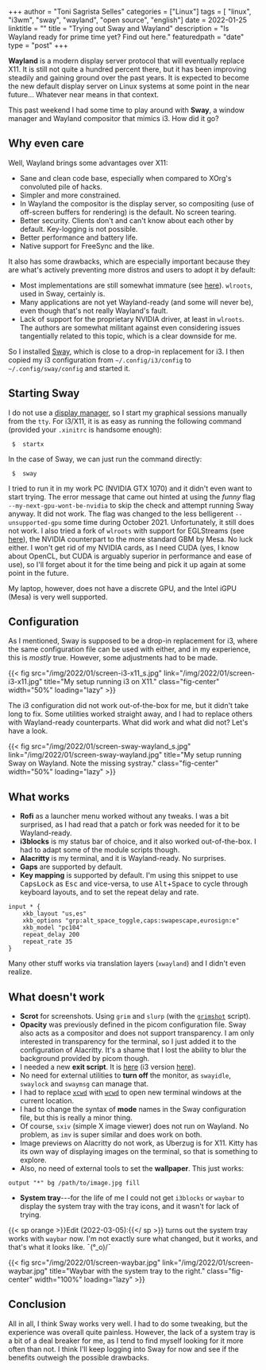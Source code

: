 +++
author = "Toni Sagrista Selles"
categories = ["Linux"]
tags = [ "linux", "i3wm", "sway", "wayland", "open source", "english"]
date = 2022-01-25
linktitle = ""
title = "Trying out Sway and Wayland"
description = "Is Wayland ready for prime time yet? Find out here."
featuredpath = "date"
type = "post"
+++

**Wayland** is a modern display server protocol that will eventually replace X11. It is still not quite a hundred percent there, but it has been improving steadily and gaining ground over the past years. It is expected to become the new default display server on Linux systems at some point in the near future... Whatever near means in that context.

This past weekend I had some time to play around with **Sway**, a window manager and Wayland compositor that mimics i3. How did it go?

<!--more-->

Why even care
-------------

Well, Wayland brings some advantages over X11:

- Sane and clean code base, especially when compared to XOrg's convoluted pile of hacks.
- Simpler and more constrained.
- In Wayland the compositor is the display server, so compositing (use of off-screen buffers for rendering) is the default. No screen tearing.
- Better security. Clients don't and can't know about each other by default. Key-logging is not possible.
- Better performance and battery life.
- Native support for FreeSync and the like.

It also has some drawbacks, which are especially important because they are what's actively preventing more distros and users to adopt it by default:

- Most implementations are still somewhat immature (see [here](https://arewewaylandyet.com)). `wlroots`, used in Sway, certainly is.
- Many applications are not yet Wayland-ready (and some will never be), even though that's not really Wayland's fault.
- Lack of support for the proprietary NVIDIA driver, at least in `wlroots`. The authors are somewhat militant against even considering issues tangentially related to this topic, which is a clear downside for me.

So I installed [Sway](https://swaywm.org), which is close to a drop-in replacement for i3. I then copied my i3 configuration from `~/.config/i3/config` to `~/.config/sway/config` and started it.


Starting Sway
-------------

I do not use a [display manager](/blog/2021/dont-need-dm), so I start my graphical sessions manually from the `tty`. For i3/X11, it is as easy as running the following command (provided your `.xinitrc` is handsome enough):

```shell
 $  startx
```

In the case of Sway, we can just run the command directly:

```shell
 $  sway
```

I tried to run it in my work PC (NVIDIA GTX 1070) and it didn't even want to start trying. The error message that came out hinted at using the *funny* flag `--my-next-gpu-wont-be-nvidia` to skip the check and attempt running Sway anyway. It did not work. The flag was changed to the less belligerent `--unsupported-gpu` some time during October 2021. Unfortunately, it still does not work. I also tried a fork of `wlroots` with support for EGLStreams (see [here](https://github.com/danvd/wlroots-eglstreams)), the NVIDIA counterpart to the more standard GBM by Mesa. No luck either. I won't get rid of my NVIDIA cards, as I need CUDA (yes, I know about OpenCL, but CUDA is arguably superior in performance and ease of use), so I'll forget about it for the time being and pick it up again at some point in the future. 

My laptop, however, does not have a discrete GPU, and the Intel iGPU (Mesa) is very well supported.

Configuration
-------------

As I mentioned, Sway is supposed to be a drop-in replacement for i3, where the same configuration file can be used with either, and in my experience, this is *mostly* true. However, some adjustments had to be made.

{{< fig src="/img/2022/01/screen-i3-x11_s.jpg" link="/img/2022/01/screen-i3-x11.jpg" title="My setup running i3 on X11." class="fig-center" width="50%" loading="lazy" >}}

The i3 configuration did not work out-of-the-box for me, but it didn't take long to fix. Some utilities worked straight away, and I had to replace others with Wayland-ready counterparts. What did work and what did not? Let's have a look.

{{< fig src="/img/2022/01/screen-sway-wayland_s.jpg" link="/img/2022/01/screen-sway-wayland.jpg" title="My setup running Sway on Wayland. Note the missing systray." class="fig-center" width="50%" loading="lazy" >}}

What works
----------

- **Rofi** as a launcher menu worked without any tweaks. I was a bit surprised, as I had read that a patch or fork was needed for it to be Wayland-ready.
- **i3blocks** is my status bar of choice, and it also worked out-of-the-box. I had to adapt some of the module scripts though.
- **Alacritty** is my terminal, and it is Wayland-ready. No surprises.
- **Gaps** are supported by default.
- **Key mapping** is supported by default. I'm using this snippet to use <kbd>CapsLock</kbd> as <kbd>Esc</kbd> and vice-versa, to use <kbd>Alt</kbd>+<kbd>Space</kbd> to cycle through keyboard layouts, and to set the repeat delay and rate.

```sway/config
input * {
    xkb_layout "us,es"
    xkb_options "grp:alt_space_toggle,caps:swapescape,eurosign:e"
    xkb_model "pc104"
    repeat_delay 200
    repeat_rate 35
}
```

Many other stuff works via translation layers (``xwayland``) and I didn't even realize.

What doesn't work
-----------------

- **Scrot** for screenshots. Using `grim` and `slurp` (with the [`grimshot`](https://gitlab.com/langurmonkey/dotfiles/-/blob/master/bin/grimshot) script).
- **Opacity** was previously defined in the picom configuration file. Sway also acts as a compositor and does not support transparency. I am only interested in transparency for the terminal, so I just added it to the configuration of Alacritty. It's a shame that I lost the ability to blur the background provided by picom though.
- I needed a new **exit script**. It is [here](https://gitlab.com/langurmonkey/dotfiles/-/blob/master/bin/sway-exit) (i3 version [here](https://gitlab.com/langurmonkey/dotfiles/-/blob/master/bin/i3exit)).
- No need for external utilities to **turn off** the monitor, as `swayidle`, `swaylock` and `swaymsg` can manage that.
- I had to replace [`xcwd`](https://gitlab.com/langurmonkey/dotfiles/-/blob/master/bin/xcwd) with [`wcwd`](https://gitlab.com/langurmonkey/dotfiles/-/blob/master/bin/wcwd) to open new terminal windows at the current location.
- I had to change the syntax of **mode** names in the Sway configuration file, but this is really a minor thing.
- Of course, `sxiv` (simple X image viewer) does not run on Wayland. No problem, as `imv` is super similar and does work on both.
- Image previews on Alacritty do not work, as Uberzug is for X11. Kitty has its own way of displaying images on the terminal, so that is something to explore.
- Also, no need of external tools to set the **wallpaper**. This just works:
```sway/config
output "*" bg /path/to/image.jpg fill
```
- **System tray**---for the life of me I could not get `i3blocks` or `waybar` to display the system tray with the tray icons, and it wasn't for lack of trying.

{{< sp orange >}}Edit (2022-03-05):{{</ sp >}} turns out the system tray works with `waybar` now. I'm not exactly sure what changed, but it works, and that's what it looks like. ¯\(°_o)/¯

{{< fig src="/img/2022/01/screen-waybar.jpg" link="/img/2022/01/screen-waybar.jpg" title="Waybar with the system tray to the right." class="fig-center" width="100%" loading="lazy" >}}

Conclusion
----------

All in all, I think Sway works very well. I had to do some tweaking, but the experience was overall quite painless. However, the lack of a system tray is a bit of a deal breaker for me, as I tend to find myself looking for it more often than not. 
I think I'll keep logging into Sway for now and see if the benefits outweigh the possible drawbacks.

